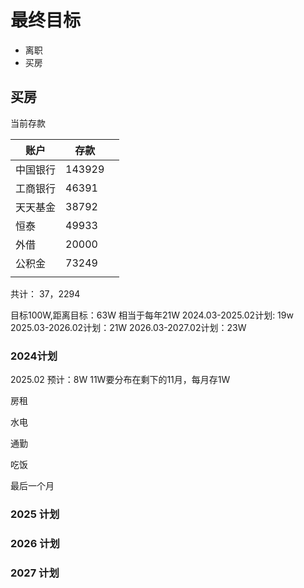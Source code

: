
# 最终目标
+ 离职
+ 买房



## 买房

当前存款

| 账户   | 存款     |     |
| ---- | ------ | --- |
| 中国银行 | 143929 |     |
| 工商银行 | 46391  |     |
| 天天基金 | 38792  |     |
| 恒泰   | 49933  |     |
| 外借   | 20000  |     |
| 公积金  | 73249  |     |
|      |        |     |

共计： 37，2294 


目标100W,距离目标：63W
相当于每年21W
2024.03-2025.02计划:  19w
2025.03-2026.02计划：21W
2026.03-2027.02计划：23W

### 2024计划
2025.02 预计：8W
11W要分布在剩下的11月，每月存1W



房租

水电

通勤

吃饭

最后一个月




### 2025 计划



### 2026 计划




### 2027 计划









